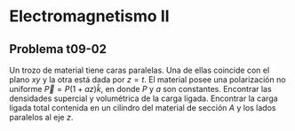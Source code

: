 # Electromagnetismo II
## Problema t09-02

Un trozo de material tiene caras paralelas. Una de ellas coincide con el
plano $`xy`$ y la otra está dada por $`z=t`$. El material posee una
polarización no uniforme $`\vec{P} = P(1 + az)\hat{k}`$, en donde $`P`$
y $`a`$ son constantes. Encontrar las densidades supercial y volumétrica
de la carga ligada. Encontrar la carga ligada total contenida en un
cilindro del material de sección $`A`$ y los lados paralelos al eje $`z`$.
